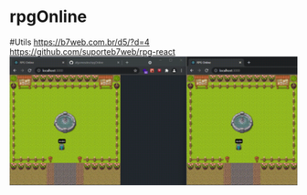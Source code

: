 # rpgOnline

#Utils
https://b7web.com.br/d5/?d=4
https://github.com/suporteb7web/rpg-react
![Alt Text](https://raw.githubusercontent.com/afgomesdev/rpgOnline/main/supportMaterial/socketIO.gif)

